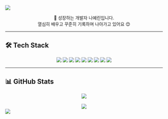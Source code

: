 <!-- 상단 배너 -->
<img src="https://capsule-render.vercel.app/api?type=waving&color=FFB6C1&height=200&section=header&text=Helllo%20I'm%20Yerin%20Na&fontSize=50&fontAlignY=40" />

<p align="center">
  🌱 성장하는 개발자 나예린입니다.<br/>
  열심히 배우고 꾸준히 기록하며 나아가고 있어요 😊
</p>

---

## 🛠 Tech Stack

<p align="center">
  <img src="https://img.shields.io/badge/Java-007396?style=flat&logo=java&logoColor=white"/>
  <img src="https://img.shields.io/badge/Oracle-F80000?style=flat&logo=oracle&logoColor=white"/>
  <img src="https://img.shields.io/badge/Vue.js-4FC08D?style=flat&logo=vuedotjs&logoColor=white"/>
  <img src="https://img.shields.io/badge/Ajax-007FFF?style=flat&logo=google-chrome&logoColor=white"/>
  <img src="https://img.shields.io/badge/React-61DAFB?style=flat&logo=react&logoColor=black"/>
  <img src="https://img.shields.io/badge/Node.js-339933?style=flat&logo=node.js&logoColor=white"/>
  <img src="https://img.shields.io/badge/Express-000000?style=flat&logo=express&logoColor=white"/>
  <img src="https://img.shields.io/badge/MySQL-4479A1?style=flat&logo=mysql&logoColor=white"/>
  <img src="https://img.shields.io/badge/JavaScript-F7DF1E?style=flat&logo=javascript&logoColor=black"/>
</p>

---

## 📊 GitHub Stats

<div align="center">
  <img src="https://github-readme-stats.vercel.app/api?username=nerongnyr&show_icons=true&theme=default" /><br/><br/>
  <img src="https://github-readme-stats.vercel.app/api/top-langs/?username=nerongnyr&layout=compact&theme=default" />
</div>

<!-- 하단 배너 -->
<img src="https://capsule-render.vercel.app/api?type=waving&color=4A90E2&height=200&section=footer" />
